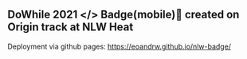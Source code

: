 ## DoWhile 2021 </> Badge(mobile)📛 created on Origin track at NLW Heat

Deployment via github pages: https://eoandrw.github.io/nlw-badge/

